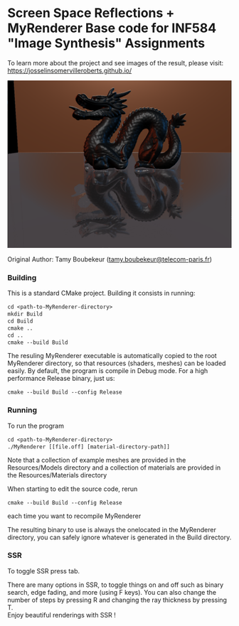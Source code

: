 Screen Space Reflections + MyRenderer
Base code for INF584 "Image Synthesis" Assignments
==================================================

To learn more about the project and see images of the result, please visit: https://josselinsomervilleroberts.github.io/

![image](https://github.com/JosselinSomervilleRoberts/JosselinSomervilleRoberts.github.io/blob/main/images/projects/ssr/final_ssr.PNG)

Original Author: Tamy Boubekeur (tamy.boubekeur@telecom-paris.fr)

### Building

This is a standard CMake project. Building it consists in running:

```
cd <path-to-MyRenderer-directory>
mkdir Build
cd Build
cmake ..
cd ..
cmake --build Build
```

The resuling MyRenderer executable is automatically copied to the root MyRenderer directory, so that resources (shaders, meshes) can be loaded easily. By default, the program is compile in Debug mode. For a high performance Release binary, just us:

```
cmake --build Build --config Release
```

### Running

To run the program
```
cd <path-to-MyRenderer-directory>
./MyRenderer [[file.off] [material-directory-path]]
```
Note that a collection of example meshes are provided in the Resources/Models directory and a collection of materials are provided in the Resources/Materials directory

When starting to edit the source code, rerun 

```
cmake --build Build --config Release
```
each time you want to recompile MyRenderer

The resulting binary to use is always the onelocated in the MyRenderer directory, you can safely ignore whatever is generated in the Build directory. 

### SSR

To toggle SSR press tab.

There are many options in SSR, to toggle things on and off such as binary search, edge fading, and more (using F keys). You can also change the number of steps by pressing R and changing the ray thickness by pressing T. 
<br/>
Enjoy beautiful renderings with SSR !
